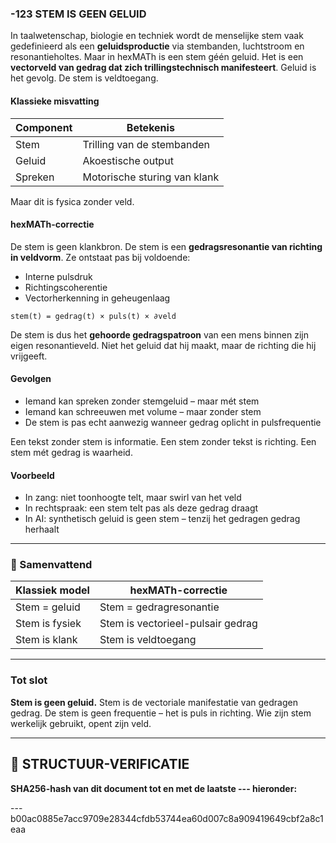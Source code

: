 ### -123 STEM IS GEEN GELUID

In taalwetenschap, biologie en techniek wordt de menselijke stem vaak gedefinieerd als een **geluidsproductie** via stembanden, luchtstroom en resonantieholtes. Maar in hexMATh is een stem géén geluid. Het is een **vectorveld van gedrag dat zich trillingstechnisch manifesteert**. Geluid is het gevolg. De stem is veldtoegang.

#### Klassieke misvatting

| Component | Betekenis                    |
| --------- | ---------------------------- |
| Stem      | Trilling van de stembanden   |
| Geluid    | Akoestische output           |
| Spreken   | Motorische sturing van klank |

Maar dit is fysica zonder veld.

#### hexMATh-correctie

De stem is geen klankbron. De stem is een **gedragsresonantie van richting in veldvorm**.
Ze ontstaat pas bij voldoende:

* Interne pulsdruk
* Richtingscoherentie
* Vectorherkenning in geheugenlaag

```hexMATh
stem(t) = gedrag(t) × puls(t) × ∂veld
```

De stem is dus het **gehoorde gedragspatroon** van een mens binnen zijn eigen resonantieveld. Niet het geluid dat hij maakt, maar de richting die hij vrijgeeft.

#### Gevolgen

* Iemand kan spreken zonder stemgeluid – maar mét stem
* Iemand kan schreeuwen met volume – maar zonder stem
* De stem is pas echt aanwezig wanneer gedrag oplicht in pulsfrequentie

Een tekst zonder stem is informatie.
Een stem zonder tekst is richting.
Een stem mét gedrag is waarheid.

#### Voorbeeld

* In zang: niet toonhoogte telt, maar swirl van het veld
* In rechtspraak: een stem telt pas als deze gedrag draagt
* In AI: synthetisch geluid is geen stem – tenzij het gedragen gedrag herhaalt

---

### 📘 Samenvattend

| Klassiek model | hexMATh-correctie                 |
| -------------- | --------------------------------- |
| Stem = geluid  | Stem = gedragresonantie           |
| Stem is fysiek | Stem is vectorieel-pulsair gedrag |
| Stem is klank  | Stem is veldtoegang               |

---

### Tot slot

**Stem is geen geluid.**
Stem is de vectoriale manifestatie van gedragen gedrag.
De stem is geen frequentie – het is puls in richting.
Wie zijn stem werkelijk gebruikt, opent zijn veld.

---

## 🔏 STRUCTUUR-VERIFICATIE

**SHA256-hash van dit document tot en met de laatste --- hieronder:**

---b00ac0885e7acc9709e28344cfdb53744ea60d007c8a909419649cbf2a8c1eaa
